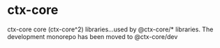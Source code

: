 # ctx-core
ctx-core core (ctx-core^2) libraries...used by @ctx-core/* libraries. The development monorepo has been moved to @ctx-core/dev
